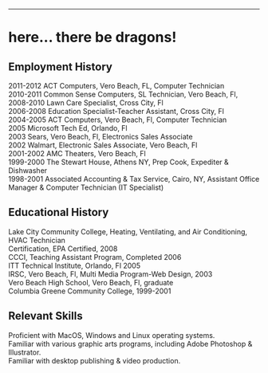--------------------------------------------------------------------------------
# here... there be dragons!


## Employment History
2011-2012 ACT Computers, Vero Beach, FL, Computer Technician  
2010-2011 Common Sense Computers, SL Technician, Vero Beach, Fl,  
2008-2010 Lawn Care Specialist, Cross City, Fl  
2006-2008 Education Specialist-Teacher Assistant, Cross City, Fl  
2004-2005 ACT Computers, Vero Beach, Fl, Computer Technician  
2005 Microsoft Tech Ed, Orlando, Fl  
2003 Sears, Vero Beach, Fl, Electronics Sales Associate  
2002 Walmart, Electronic Sales Associate, Vero Beach, Fl  
2001-2002 AMC Theaters, Vero Beach, Fl  
1999-2000 The Stewart House, Athens NY, Prep Cook, Expediter & Dishwasher  
1998-2001 Associated Accounting & Tax Service, Cairo, NY, Assistant Office Manager & Computer Technician (IT Specialist)  

## Educational History
Lake City Community College, Heating, Ventilating, and Air Conditioning, HVAC Technician  
Certification, EPA Certified, 2008  
CCCI, Teaching Assistant Program, Completed 2006  
ITT Technical Institute, Orlando, Fl 2005  
IRSC, Vero Beach, Fl, Multi Media Program-Web Design, 2003  
Vero Beach High School, Vero Beach, Fl, graduate  
Columbia Greene Community College, 1999-2001  

## Relevant Skills
Proficient with MacOS, Windows and Linux operating systems.  
Familiar with various graphic arts programs, including Adobe Photoshop & Illustrator.  
Familiar with desktop publishing & video production.  